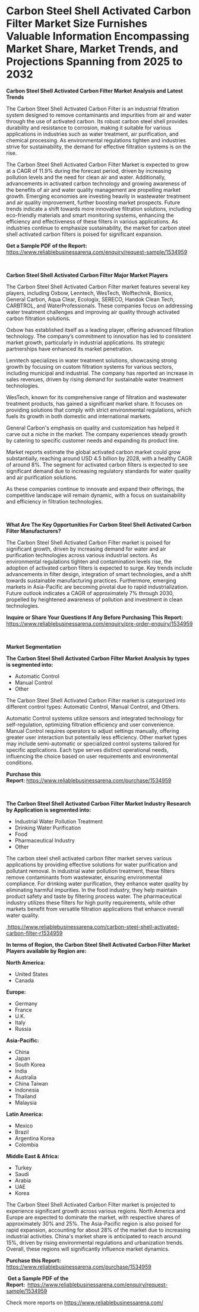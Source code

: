 <p><h1>Carbon Steel Shell Activated Carbon Filter Market Size Furnishes Valuable Information Encompassing Market Share, Market Trends, and Projections Spanning from 2025 to 2032</h1></p><p><strong>Carbon Steel Shell Activated Carbon Filter Market Analysis and Latest Trends</strong></p>
<p><p>The Carbon Steel Shell Activated Carbon Filter is an industrial filtration system designed to remove contaminants and impurities from air and water through the use of activated carbon. Its robust carbon steel shell provides durability and resistance to corrosion, making it suitable for various applications in industries such as water treatment, air purification, and chemical processing. As environmental regulations tighten and industries strive for sustainability, the demand for effective filtration systems is on the rise.</p><p>The Carbon Steel Shell Activated Carbon Filter Market is expected to grow at a CAGR of 11.9% during the forecast period, driven by increasing pollution levels and the need for clean air and water. Additionally, advancements in activated carbon technology and growing awareness of the benefits of air and water quality management are propelling market growth. Emerging economies are investing heavily in wastewater treatment and air quality improvement, further boosting market prospects. Future trends indicate a shift towards more innovative filtration solutions, including eco-friendly materials and smart monitoring systems, enhancing the efficiency and effectiveness of these filters in various applications. As industries continue to emphasize sustainability, the market for carbon steel shell activated carbon filters is poised for significant expansion.</p></p>
<p><strong>Get a Sample PDF of the Report:&nbsp;</strong> <a href="https://www.reliablebusinessarena.com/enquiry/request-sample/1534959?utm_campaign=2476&utm_medium=2&utm_source=Github&utm_content=ia&utm_term=27022025&utm_id=carbon-steel-shell-activated-carbon-filter">https://www.reliablebusinessarena.com/enquiry/request-sample/1534959</a></p>
<p>&nbsp;</p>
<p><strong>Carbon Steel Shell Activated Carbon Filter Major Market Players</strong></p>
<p><p>The Carbon Steel Shell Activated Carbon Filter market features several key players, including Oxbow, Lenntech, WesTech, Wolftechnik, Bionics, General Carbon, Aqua Clear, Ecologix, SERECO, Handok Clean Tech, CARBTROL, and WaterProfessionals. These companies focus on addressing water treatment challenges and improving air quality through activated carbon filtration solutions.</p><p>Oxbow has established itself as a leading player, offering advanced filtration technology. The company’s commitment to innovation has led to consistent market growth, particularly in industrial applications. Its strategic partnerships have enhanced its market penetration.</p><p>Lenntech specializes in water treatment solutions, showcasing strong growth by focusing on custom filtration systems for various sectors, including municipal and industrial. The company has reported an increase in sales revenues, driven by rising demand for sustainable water treatment technologies.</p><p>WesTech, known for its comprehensive range of filtration and wastewater treatment products, has gained a significant market share. It focuses on providing solutions that comply with strict environmental regulations, which fuels its growth in both domestic and international markets.</p><p>General Carbon's emphasis on quality and customization has helped it carve out a niche in the market. The company experiences steady growth by catering to specific customer needs and expanding its product line.</p><p>Market reports estimate the global activated carbon market could grow substantially, reaching around USD 4.5 billion by 2028, with a healthy CAGR of around 8%. The segment for activated carbon filters is expected to see significant demand due to increasing regulatory standards for water quality and air purification solutions.</p><p>As these companies continue to innovate and expand their offerings, the competitive landscape will remain dynamic, with a focus on sustainability and efficiency in filtration technologies.</p></p>
<p>&nbsp;</p>
<p><strong>What Are The Key Opportunities For Carbon Steel Shell Activated Carbon Filter Manufacturers?</strong></p>
<p><p>The Carbon Steel Shell Activated Carbon Filter market is poised for significant growth, driven by increasing demand for water and air purification technologies across various industrial sectors. As environmental regulations tighten and contamination levels rise, the adoption of activated carbon filters is expected to surge. Key trends include advancements in filter design, integration of smart technologies, and a shift towards sustainable manufacturing practices. Furthermore, emerging markets in Asia-Pacific are becoming pivotal due to rapid industrialization. Future outlook indicates a CAGR of approximately 7% through 2030, propelled by heightened awareness of pollution and investment in clean technologies.</p></p>
<p><strong>Inquire or Share Your Questions If Any Before Purchasing This Report:</strong> <a href="https://www.reliablebusinessarena.com/enquiry/pre-order-enquiry/1534959?utm_campaign=2476&utm_medium=2&utm_source=Github&utm_content=ia&utm_term=27022025&utm_id=carbon-steel-shell-activated-carbon-filter">https://www.reliablebusinessarena.com/enquiry/pre-order-enquiry/1534959</a></p>
<p>&nbsp;</p>
<p><strong>Market Segmentation</strong></p>
<p><strong>The Carbon Steel Shell Activated Carbon Filter Market Analysis by types is segmented into:</strong></p>
<p><ul><li>Automatic Control</li><li>Manual Control</li><li>Other</li></ul></p>
<p><p>The Carbon Steel Shell Activated Carbon Filter market is categorized into different control types: Automatic Control, Manual Control, and Others. </p><p>Automatic Control systems utilize sensors and integrated technology for self-regulation, optimizing filtration efficiency and user convenience. Manual Control requires operators to adjust settings manually, offering greater user interaction but potentially less efficiency. Other market types may include semi-automatic or specialized control systems tailored for specific applications. Each type serves distinct operational needs, influencing the choice based on user requirements and environmental conditions.</p></p>
<p><strong>Purchase this Report:&nbsp;</strong><a href="https://www.reliablebusinessarena.com/purchase/1534959?utm_campaign=2476&utm_medium=2&utm_source=Github&utm_content=ia&utm_term=27022025&utm_id=carbon-steel-shell-activated-carbon-filter">https://www.reliablebusinessarena.com/purchase/1534959</a></p>
<p>&nbsp;</p>
<p><strong>The Carbon Steel Shell Activated Carbon Filter Market Industry Research by Application is segmented into:</strong></p>
<p><ul><li>Industrial Water Pollution Treatment</li><li>Drinking Water Purification</li><li>Food</li><li>Pharmaceutical Industry</li><li>Other</li></ul></p>
<p><p>The carbon steel shell activated carbon filter market serves various applications by providing effective solutions for water purification and pollutant removal. In industrial water pollution treatment, these filters remove contaminants from wastewater, ensuring environmental compliance. For drinking water purification, they enhance water quality by eliminating harmful impurities. In the food industry, they help maintain product safety and taste by filtering process water. The pharmaceutical industry utilizes these filters for high purity requirements, while other markets benefit from versatile filtration applications that enhance overall water quality.</p></p>
<p><a href="https://www.reliablebusinessarena.com/carbon-steel-shell-activated-carbon-filter-r1534959?utm_campaign=2476&utm_medium=2&utm_source=Github&utm_content=ia&utm_term=27022025&utm_id=carbon-steel-shell-activated-carbon-filter">&nbsp;https://www.reliablebusinessarena.com/carbon-steel-shell-activated-carbon-filter-r1534959</a></p>
<p><strong>In terms of Region, the Carbon Steel Shell Activated Carbon Filter Market Players available by Region are:</strong></p>
<p>
    <p> <strong> North America: </strong>
        <ul>
            <li>United States</li>
            <li>Canada</li>
        </ul>
        </p> 
    <p> <strong> Europe: </strong>
        <ul>
            <li>Germany</li>
            <li>France</li>
            <li>U.K.</li>
            <li>Italy</li>
            <li>Russia</li>
        </ul>
        </p> 
    <p> <strong> Asia-Pacific: </strong>
        <ul>
            <li>China</li>
            <li>Japan</li>
            <li>South Korea</li>
            <li>India</li>
            <li>Australia</li>
            <li>China Taiwan</li>
            <li>Indonesia</li>
            <li>Thailand</li>
            <li>Malaysia</li>
        </ul>
        </p> 
    <p> <strong> Latin America: </strong>
        <ul>
            <li>Mexico</li>
            <li>Brazil</li>
            <li>Argentina Korea</li>
            <li>Colombia</li>
        </ul>
        </p> 
    <p> <strong> Middle East & Africa: </strong>
        <ul>
            <li>Turkey</li>
            <li>Saudi</li>
            <li>Arabia</li>
            <li>UAE</li>
            <li>Korea</li>
        </ul>
    </p>
    </p>
<p><p>The Carbon Steel Shell Activated Carbon Filter market is projected to experience significant growth across various regions. North America and Europe are expected to dominate the market, with respective shares of approximately 30% and 25%. The Asia-Pacific region is also poised for rapid expansion, accounting for about 28% of the market due to increasing industrial activities. China's market share is anticipated to reach around 15%, driven by rising environmental regulations and urbanization trends. Overall, these regions will significantly influence market dynamics.</p></p>
<p><strong>Purchase this Report: </strong><a href="https://www.reliablebusinessarena.com/purchase/1534959?utm_campaign=2476&utm_medium=2&utm_source=Github&utm_content=ia&utm_term=27022025&utm_id=carbon-steel-shell-activated-carbon-filter">https://www.reliablebusinessarena.com/purchase/1534959</a></p>
<p>&nbsp;<strong>Get a Sample PDF of the Report:&nbsp;&nbsp;</strong><a href="https://www.reliablebusinessarena.com/enquiry/request-sample/1534959?utm_campaign=2476&utm_medium=2&utm_source=Github&utm_content=ia&utm_term=27022025&utm_id=carbon-steel-shell-activated-carbon-filter">https://www.reliablebusinessarena.com/enquiry/request-sample/1534959</a></p>
<p><strong></strong></p>
<p>Check more reports on <a href="https://www.reliablebusinessarena.com/?utm_campaign=2476&utm_medium=2&utm_source=Github&utm_content=ia&utm_term=27022025&utm_id=carbon-steel-shell-activated-carbon-filter">https://www.reliablebusinessarena.com/</a></p>
